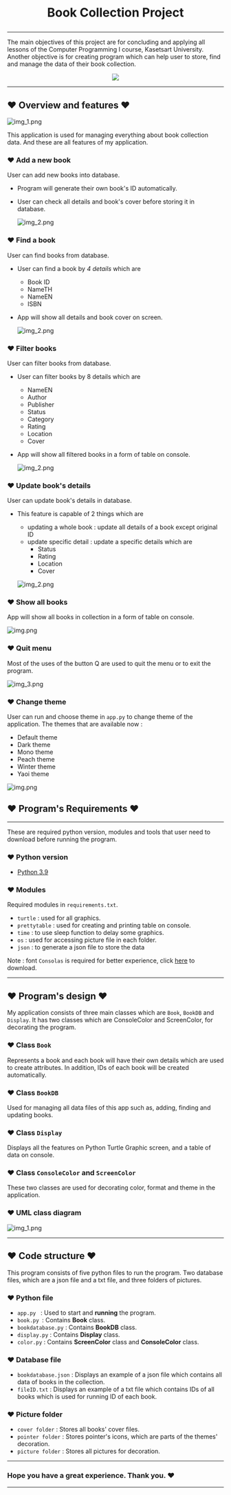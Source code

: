 
# <p align='center'> Book Collection Project </p>

---
The main objectives of this project are for concluding and applying
all lessons of the Computer Programming I course, Kasetsart University.
Another objective is for creating program which can help user to store, find 
and manage the data of their book collection.
<p align='center'>
<img src="https://github.com/ProudHokori/Book-collection-project/blob/main/md/logo_app.png">
</p>

---
## ♥ Overview and features ♥


![img_1.png](md/menu_page.png)

This application is used for managing everything about book collection data. 
And these are all features of my application.

### ♥ Add a new book
User can add new books into database.
* Program will generate their own book's ID automatically.
* User can check all details and book's cover before storing it in database.
     
    ![img_2.png](md/add_page.png)
     
### ♥ Find a book
User can find books from database.
* User can find a book by _4 details_ which are 
  * Book ID
  * NameTH
  * NameEN
  * ISBN
* App will show all details and book cover on screen.

    ![img_2.png](md/find_page.png)

### ♥ Filter books
User can filter books from database.
   * User can filter books by 8 details which are
      - NameEN
      - Author
      - Publisher
      - Status
      - Category
      - Rating
      - Location
      - Cover
   * App will show all filtered books in a form of table on console.
  
        ![img_2.png](md/filter_page.png)

### ♥ Update book's details
User can update book's details in database.
   * This feature is capable of 2 things which are
      - updating a whole book : update all details of a book except original ID
      - update specific detail : update a specific details which are
        - Status
        - Rating
        - Location
        - Cover

     ![img_2.png](md/update_page.png)

### ♥ Show all books
App will show all books in collection in a form of table on console.
  
![img.png](md/console_table.png)
  
### ♥ Quit menu
Most of the uses of the button Q are used to quit the menu or to exit the program.

![img_3.png](md/quit.png)

### ♥ Change theme
User can run and choose theme in `app.py` to change 
theme of the application. The themes that are available now :
* Default theme
* Dark theme
* Mono theme
* Peach theme
* Winter theme
* Yaoi theme
    
![img.png](md/all_theme.png)


## ♥ Program's Requirements ♥
***
These are required python version, modules and tools 
that user need to download before running the program.

### ♥ Python version
* [Python 3.9](https://www.python.org/downloads/)
### ♥ Modules
Required modules in `requirements.txt`.
* `turtle` : used for all graphics.
* `prettytable` : used for creating and printing table on console.
* `time` : to use sleep function to delay some graphics.
* `os` : used for accessing picture file in each folder.
* `json` : to generate a json file to store the data

Note : font `Consolas` is required for better experience, 
click [here](https://github.com/tsenart/sight/raw/master/fonts/Consolas.ttf) to download.

---
## ♥ Program's design ♥

My application consists of three main classes which are 
`Book`, `BookDB` and `Display`. It has two classes which are 
ConsoleColor and ScreenColor, for decorating the program.

### ♥ Class `Book` 
Represents a book and each book will have
their own details which are used to create attributes.
In addition, IDs of each book will be created automatically.
### ♥ Class `BookDB`
Used for managing all data files of this app
such as, adding, finding and updating books.
### ♥ Class `Display`
Displays all the features on Python Turtle Graphic screen, and a table of data on console. 
### ♥ Class `ConsoleColor` and `ScreenColor`
These two classes are used for decorating color, format and theme in the application.

### ♥ UML class diagram 
![img_1.png](book_collection_diagram.png)

---
## ♥ Code structure ♥

This program consists of five python files to run the program. 
Two database files, which are a json file and a txt file, 
and three folders of pictures.  
### ♥ Python file
* `app.py ` : Used to start and **running** the program.
* `book.py `: Contains **Book** class.
* `bookdatabase.py` : Contains **BookDB** class.
* `display.py` : Contains **Display** class.
* `color.py` : Contains **ScreenColor** class and **ConsoleColor** class.
### ♥ Database file
* `bookdatabase.json` : Displays an example of a json file which contains all 
  data of books in the collection.
* `fileID.txt` : Displays an example of a txt file which contains IDs of 
  all books which is used for running ID of each book.
### ♥ Picture folder
* `cover folder` : Stores all books' cover files.
* `pointer folder` : Stores pointer's icons, which are parts of the themes' decoration.
* `picture folder` : Stores all pictures for decoration.

---
 ### **Hope you have a great experience. Thank you. ♥**

---   

